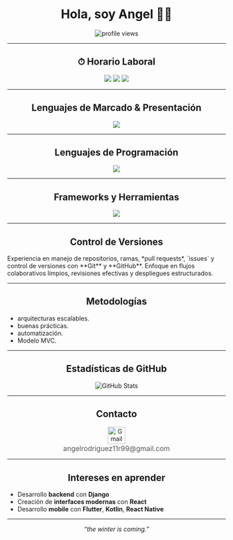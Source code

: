 <h1 align="center">Hola, soy Angel 👨‍💻</h1>

<p align="center">
  <img src="https://komarev.com/ghpvc/?username=Angel11R99&style=for-the-badge&color=blueviolet" alt="profile views" />
</p>

---

<h2 align="center">⏱ Horario Laboral</h2>
<p align="center">
  <img src="https://img.shields.io/badge/Lun%20a%20Jue-9%20AM%20–%206%20PM-blue?style=for-the-badge" />
  <img src="https://img.shields.io/badge/Viernes-9%20AM%20–%205%20PM-blueviolet?style=for-the-badge" />
  <img src="https://img.shields.io/badge/UTC--4-República%20Dominicana-lightgrey?style=for-the-badge" />
</p>

---

<h2 align="center">Lenguajes de Marcado & Presentación</h2>
<p align="center">
  <img src="https://skillicons.dev/icons?i=html,markdown,css" />
</p>

---

<h2 align="center">Lenguajes de Programación</h2>
<p align="center">
  <img src="https://skillicons.dev/icons?i=cpp,js,typescript,python,php,mysql" />
</p>

---

<h2 align="center">Frameworks y Herramientas</h2>
<p align="center">
  <img src="https://skillicons.dev/icons?i=laravel,bootstrap,react,tailwind,git,github,vscode" />
</p>

---

<h2 align="center">Control de Versiones</h2>
Experiencia en manejo de repositorios, ramas, *pull requests*, `issues` y control de versiones con **Git** y **GitHub**.  
Enfoque en flujos colaborativos limpios, revisiones efectivas y despliegues estructurados.

---

<h2 align="center">Metodologías</h2>

- arquitecturas escalables.
- buenas prácticas.
- automatización.
-  Modelo MVC.

---

<h2 align="center">Estadísticas de GitHub</h2>
<p align="center">
  <img src="https://github-readme-stats.vercel.app/api?username=Angel11R99&show_icons=true&theme=dracula&hide_border=true" alt="GitHub Stats" />
  <!-- <img src="https://github-readme-stats.vercel.app/api/top-langs/?username=Angel11R99&layout=compact&theme=dracula&hide_border=true" alt="Top Languages" /> -->
</p>

---

<h2 align="center">Contacto</h2>
<p align="center">
  <a href="mailto:angelrodriguez11r99@gmail.com" style="text-decoration:none;">
    <img src="https://img.icons8.com/color/48/000000/gmail-new.png" alt="Gmail" width="40" height="40" />
  </a>
  <br/>
  <a href="mailto:angelrodriguez11r99@gmail.com" style="font-size:16px; color:#555; text-decoration:none;">
    angelrodriguez11r99@gmail.com
  </a>
</p>

---

<h2 align="center">Intereses en aprender</h2>

- Desarrollo **backend** con **Django**  
- Creación de **interfaces modernas** con **React**  
- Desarrollo **mobile** con **Flutter**, **Kotlin**, **React Native** 

---

<p align="center"><i>“the winter is coming.”</i></p>
